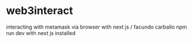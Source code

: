 # web3interact
interacting with metamask via browser with next js / facundo carballo
npm run dev 
with next js installed
